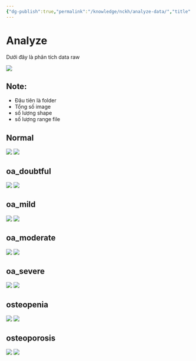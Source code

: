```yaml
---
{"dg-publish":true,"permalink":"/knowledge/nckh/analyze-data/","title":"Analyze data","pinned":"false","tags":["NCKH"]}
---
```


# Analyze

Dưới đây là phân tích data raw

![](/img/user/assets/images/NCKH1.png)
## Note:
- Đâu tiên là folder
- Tổng số image
- số lượng shape 
- số lượng range file
## Normal 
![](/img/user/assets/images/normal.png)
![](/img/user/assets/images/normal2.png)

## oa_doubtful

![](/img/user/assets/images/doutful1.png)
![](/img/user/assets/images/doutful2.png)
## oa_mild
![](/img/user/assets/images/mild1.png)
![](/img/user/assets/images/mild2.png)

## oa_moderate
![](/img/user/assets/images/moderate1.png)
![](/img/user/assets/images/moderate2.png)
## oa_severe
![](/img/user/assets/images/sever1.png)
![](/img/user/assets/images/sever2.png)
## osteopenia
![](/img/user/assets/images/osteopenia.png)
![](/img/user/assets/images/osteopenia2.png)
## osteoporosis

![](/img/user/assets/images/osteoporosis1.png)
![](/img/user/assets/images/osteoporosis2.png)